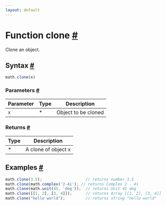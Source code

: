 ```yaml
---
layout: default
---
```


<!-- Note: This file is automatically generated from source code comments. Changes made in this file will be overridden. -->

<h1 id="function-clone">Function clone <a href="#function-clone" title="Permalink">#</a></h1>

Clone an object.


<h2 id="syntax">Syntax <a href="#syntax" title="Permalink">#</a></h2>

```js
math.clone(x)
```

<h3 id="parameters">Parameters <a href="#parameters" title="Permalink">#</a></h3>

Parameter | Type | Description
--------- | ---- | -----------
`x` | * | Object to be cloned

<h3 id="returns">Returns <a href="#returns" title="Permalink">#</a></h3>

Type | Description
---- | -----------
* | A clone of object x


<h2 id="examples">Examples <a href="#examples" title="Permalink">#</a></h2>

```js
math.clone(3.5);                   // returns number 3.5
math.clone(math.complex('2-4i'); // returns Complex 2 - 4i
math.clone(math.unit(45, 'deg'));  // returns Unit 45 deg
math.clone([[1, 2], [3, 4]]);      // returns Array [[1, 2], [3, 4]]
math.clone("hello world");         // returns string "hello world"
```


